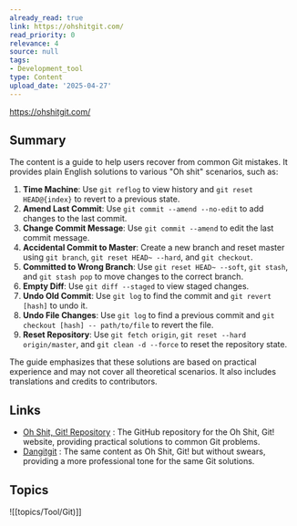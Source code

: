 ```yaml
---
already_read: true
link: https://ohshitgit.com/
read_priority: 0
relevance: 4
source: null
tags:
- Development_tool
type: Content
upload_date: '2025-04-27'
---
```


https://ohshitgit.com/
## Summary

The content is a guide to help users recover from common Git mistakes. It provides plain English solutions to various "Oh shit" scenarios, such as:

1. **Time Machine**: Use `git reflog` to view history and `git reset HEAD@{index}` to revert to a previous state.
2. **Amend Last Commit**: Use `git commit --amend --no-edit` to add changes to the last commit.
3. **Change Commit Message**: Use `git commit --amend` to edit the last commit message.
4. **Accidental Commit to Master**: Create a new branch and reset master using `git branch`, `git reset HEAD~ --hard`, and `git checkout`.
5. **Committed to Wrong Branch**: Use `git reset HEAD~ --soft`, `git stash`, and `git stash pop` to move changes to the correct branch.
6. **Empty Diff**: Use `git diff --staged` to view staged changes.
7. **Undo Old Commit**: Use `git log` to find the commit and `git revert [hash]` to undo it.
8. **Undo File Changes**: Use `git log` to find a previous commit and `git checkout [hash] -- path/to/file` to revert the file.
9. **Reset Repository**: Use `git fetch origin`, `git reset --hard origin/master`, and `git clean -d --force` to reset the repository state.

The guide emphasizes that these solutions are based on practical experience and may not cover all theoretical scenarios. It also includes translations and credits to contributors.
## Links

- [Oh Shit, Git! Repository](https://github.com/ksylor/ohshitgit) : The GitHub repository for the Oh Shit, Git! website, providing practical solutions to common Git problems.
- [Dangitgit](https://dangitgit.com/en) : The same content as Oh Shit, Git! but without swears, providing a more professional tone for the same Git solutions.

## Topics

![[topics/Tool/Git)]]